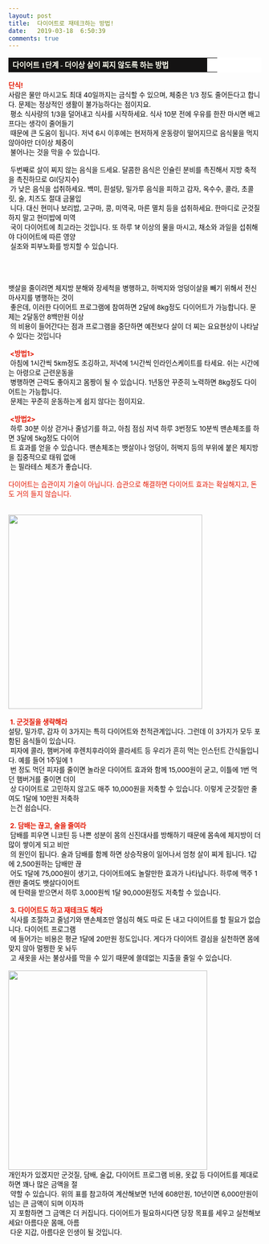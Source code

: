 ```yaml
---
layout: post
title:  다이어트로 재테크하는 방법!
date:   2019-03-18  6:50:39
comments: true
---
```







<table width="99%" bgcolor="#ffffff" cellspacing="1" cellpadding="2"><tbody><tr><td width="380" bgcolor="#141313" style-="border-bottom:#141313 1px solid; border-left:#141313 1px solid; border-top:#141313 1px solid; &#13;&#10;border-right:#141313 1px solid"><span style="color: rgb(0, 0, 0); font-family: 맑은 고딕, dotum, verdana; font-size: 11pt;"><strong><span syle="font-size:11pt"><font color="#fffff0">다이어트 1단계 - 더이상 살이 찌지 않도록 하는 방법</font></span></strong></span></td><td style="border-width: 0px 0px 1px; border-style: solid; border-color: rgb(255, 255, 255) rgb(255, 255, 255) rgb(20, 19, 19);"><span style="font-size: 11pt;"><font color="#000000">&nbsp;</font></span></td></tr></tbody></table><p></p>
<p><span style="font-size: 10pt;"><strong><font color="#e31600">단식!</font></strong><br><font color="#000000">사람은 물만 마시고도 최대 40일까지는 금식할 수 있으며, 체중은 1/3 정도 줄어든다고 합니다. 문제는 정상적인 생활이 불가능하다는 점이지요.</font><br><font color="#000000">&nbsp;평소 식사량의 1/3을 덜어내고 식사를 시작하세요. 식사 10분 전에 우유를 한잔 마시면 배고프다는 생각이 줄어들기 <br>&nbsp;때문에 큰 도움이 됩니다. 저녁 6시 이후에는 현저하게 운동량이 떨어지므로 음식물을 먹지 않아야만 더이상 체중이 <br>&nbsp;불어나는 것을 막을 수 있습니다. <br><br>&nbsp;두번째로 살이 찌지 않는 음식을 드세요. 달콤한 음식은 인슐린 분비를 촉진해서 지방 축적을 촉진하므로 GI(당지수)<br> &nbsp;가 낮은 음식을 섭취하세요. 백미, 흰설탕, 밀가루 음식을 피하고 감자, 옥수수, 콜라, 초콜릿, 술, 치즈도 절대 금물입<br>&nbsp;니다. 대신 현미나 보리밥, 고구마, 콩, 미역국, 마른 멸치 등을 섭취하세요. 한마디로 군것질하지 말고 현미밥에 미역<br>&nbsp;국이 다이어트에 최고라는 것입니다. 또 하루 1ℓ 이상의 물을 마시고, 채소와 과일을 섭취해야 다이어트에 따른 영양<br>&nbsp;실조와 피부노화를 방지할 수 있습니다.<br></font><br><br><br><span style="font-size: 10pt;"><br><font color="#000000">뱃살을 줄이려면 체지방 분해와 장세척을 병행하고, 허벅지와 엉덩이살을 빼기 위해서 전신 마사지를 병행하는&nbsp;것이<br>&nbsp;좋은데, 이러한 다이어트 프로그램에 참여하면 2달에 8kg정도 다이어트가 가능합니다. 문제는 2달동안 8백만원 이상<br>&nbsp;의 비용이 들어간다는 점과 프로그램을 중단하면 예전보다 살이 더 찌는 요요현상이 나타날 수 있다는 것입니다</font><br><br><strong><font color="#e31600">&nbsp;&lt;방법1&gt;</font></strong><br><font color="#000000">&nbsp;아침에 1시간씩 5km정도 조깅하고, 저녁에 1시간씩 인라인스케이트를 타세요. 쉬는 시간에는 아령으로 근련운동을 <br>&nbsp;병행하면 근력도 좋아지고 몸짱이 될 수 있습니다. 1년동안 꾸준히 노력하면 8kg정도 다이어트는 가능합니다. <br> &nbsp;문제는 꾸준히 운동하는게 쉽지 않다는 점이지요.</font><br><br><strong><font color="#e31600">&nbsp;&lt;방법2&gt;</font></strong><br><font color="#000000">&nbsp;하루 30분 이상 걷거나 줄넘기를 하고, 아침 점심 저녁 하루 3번정도 10분씩 맨손체조를 하면 3달에 5kg정도 다이어<br>&nbsp;트 효과를 얻을 수 있습니다. 맨손체조는 뱃살이나 엉덩이, 허벅지 등의 부위에 붙은 체지방을 집중적으로 태워 없애<br>&nbsp;는 필라테스 체조가 좋습니다.</font><br><br><font color="#e31600">다이어트는 습관이지 기술이 아닙니다. 습관으로 해결하면 다이어트 효과는 확실해지고, 돈도 거의 들지 않습니다.<br><br><br><span data-lightbox="lightbox" data-url="https://t1.daumcdn.net/cfile/tistory/164C8D0D4CC7E36E4F?download"><img width="386" height="277" style="height: auto; cursor: pointer; max-width: 100%;" alt="" src="https://t1.daumcdn.net/cfile/tistory/164C8D0D4CC7E36E4F" filemime="image/jpeg" filename="달러9.jpg"></span><br><br><strong>&nbsp;1. 군것질을 생략해라</strong><br><font color="#000000">설탕, 밀가루, 감자 이 3가지는 특히 다이어트와 천적관계입니다. 그런데 이 3가지가 모두 포함된 음식들이 있습니다.<br> &nbsp;피자에 콜라, 햄버거에 후렌치후라이와 콜라세트 등 우리가 흔히 먹는 인스턴트 간식들입니다. 예를 들어 1주일에 1<br> &nbsp;번&nbsp;정도 먹던 피자를 줄이면 놀라운 다이어트 효과와 함께 15,000원이 굳고, 이틀에 1번 먹던 햄버거를 줄이면 더이<br>&nbsp;상&nbsp;다이어트로 고민하지 않고도 매주 10,000원을 저축할 수 있습니다. 이렇게 군것질만 줄여도 1달에 10만원 저축하<br>&nbsp;는건&nbsp;쉽습니다.<br><br><strong><font color="#e31600">&nbsp;2. 담배는 끊고, 술을 줄여라<br></font></strong>&nbsp;담배를 피우면 니코틴 등 나쁜 성분이 몸의 신진대사를 방해하기 때문에 몸속에 체지방이 더 많이 쌓이게 되고 비만<br>&nbsp;의 원인이 됩니다. 술과 담배를 함께 하면 상승작용이 일어나서 엄청 살이 찌게 됩니다. 1갑에 2,500원하는 담배만 끊<br>&nbsp;어도 1달에 75,000원이 생기고, 다이어트에도 놀랄만한 효과가 나타납니다. 하루에 맥주 1캔만 줄여도 뱃살다이어트<br>&nbsp;에 탄력을 받으면서 하루 3,000원씩 1달 90,000원정도 저축할 수 있습니다.<br><br><strong><font color="#e31600">&nbsp;3. 다이어트도 하고 재테크도 해라</font></strong><br>&nbsp;식사를 조절하고 줄넘기와 맨손체조만 열심히 해도 따로 돈 내고 다이어트를 할 필요가 없습니다. 다이어트 프로그램<br>&nbsp;에 들어가는 비용은 평균 1달에 20만원 정도입니다. 게다가 다이어트 결심을 실천하면 몸에 맞지 않아 멀쩡한 옷 놔두<br>&nbsp;고 새옷을 사는 불상사를 막을 수 있기 때문에 쓸데없는 지출을 줄일 수 있습니다.<br><br><span data-lightbox="lightbox" data-url="https://t1.daumcdn.net/cfile/tistory/195037184CC7E1FB78?download"><img width="396" height="232" style="height: auto; cursor: pointer; max-width: 100%;" alt="" src="https://t1.daumcdn.net/cfile/tistory/195037184CC7E1FB78" filemime="image/jpeg" filename="재테크다이어트.jpg"></span><br>개인차가 있겠지만 군것질, 담배, 술값, 다이어트 프로그램 비용, 옷값 등 다이어트를 제대로 하면 꽤나 많은 금액을 절<br>&nbsp;약할 수 있습니다. 위의 표를 참고하여 계산해보면 1년에 608만원, 10년이면 6,000만원이 넘는 큰 금액이 되며 이자까<br>&nbsp;지 포함하면 그 금액은 더 커집니다. 다이어트가 필요하시다면 당장 목표를 세우고 실천해보세요! 아름다운 몸매, 아름<br>&nbsp;다운 지갑, 아름다운 인생이 될 것입니다.</font></font></span></span><br></p>